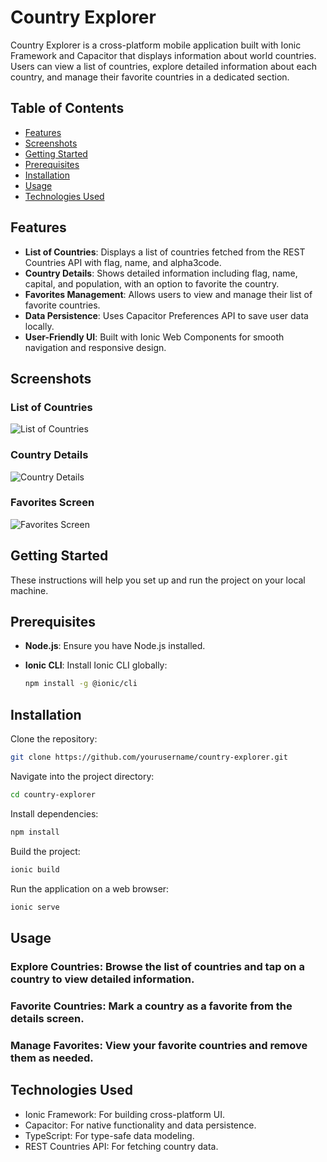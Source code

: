 # Country Explorer

Country Explorer is a cross-platform mobile application built with Ionic Framework and Capacitor that displays information about world countries. Users can view a list of countries, explore detailed information about each country, and manage their favorite countries in a dedicated section.

## Table of Contents

- [Features](#features)
- [Screenshots](#screenshots)
- [Getting Started](#getting-started)
- [Prerequisites](#prerequisites)
- [Installation](#installation)
- [Usage](#usage)
- [Technologies Used](#technologies-used)

## Features

- **List of Countries**: Displays a list of countries fetched from the REST Countries API with flag, name, and alpha3code.
- **Country Details**: Shows detailed information including flag, name, capital, and population, with an option to favorite the country.
- **Favorites Management**: Allows users to view and manage their list of favorite countries.
- **Data Persistence**: Uses Capacitor Preferences API to save user data locally.
- **User-Friendly UI**: Built with Ionic Web Components for smooth navigation and responsive design.

## Screenshots

### List of Countries
![List of Countries](path/to/your/list-of-countries.png)

### Country Details
![Country Details](path/to/your/country-details.png)

### Favorites Screen
![Favorites Screen](path/to/your/favorites-screen.png)

## Getting Started

These instructions will help you set up and run the project on your local machine.

## Prerequisites

- **Node.js**: Ensure you have Node.js installed.
- **Ionic CLI**: Install Ionic CLI globally:

  ```bash
  npm install -g @ionic/cli

## Installation
Clone the repository:

```bash
git clone https://github.com/yourusername/country-explorer.git
```
Navigate into the project directory:

```bash
cd country-explorer
```

Install dependencies:
```bash
npm install
```
Build the project:

```bash
ionic build
```
Run the application on a web browser:

```bash
ionic serve
```
## Usage
### Explore Countries: Browse the list of countries and tap on a country to view detailed information.
### Favorite Countries: Mark a country as a favorite from the details screen.
### Manage Favorites: View your favorite countries and remove them as needed.

## Technologies Used
- Ionic Framework: For building cross-platform UI.
- Capacitor: For native functionality and data persistence.
- TypeScript: For type-safe data modeling.
- REST Countries API: For fetching country data.
